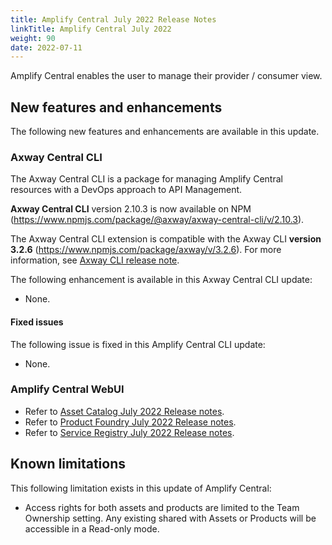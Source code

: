 ```yaml
---
title: Amplify Central July 2022 Release Notes
linkTitle: Amplify Central July 2022
weight: 90
date: 2022-07-11
---
```


Amplify Central enables the user to manage their provider / consumer view.

## New features and enhancements

The following new features and enhancements are available in this update.

### Axway Central CLI

The Axway Central CLI is a package for managing Amplify Central resources with a DevOps approach to API Management.

**Axway Central CLI** version 2.10.3 is now available on NPM (<https://www.npmjs.com/package/@axway/axway-central-cli/v/2.10.3>).

The Axway Central CLI extension is compatible with the Axway CLI **version 3.2.6** (<https://www.npmjs.com/package/axway/v/3.2.6>).
For more information, see [Axway CLI release note]([https://docs.axway.com/bundle/axwaycli-open-docs/page/docs/release_notes/3_2_6_20220630_relnote/index.html]).

The following enhancement is available in this Axway Central CLI update:

* None.

#### Fixed issues

The following issue is fixed in this Amplify Central CLI update:

* None.

### Amplify Central WebUI

* Refer to [Asset Catalog July 2022 Release notes](/docs/amplify_relnotes/20220729_catalog_relnotes).
* Refer to [Product Foundry July 2022 Release notes](/docs/amplify_relnotes/20220729_foundry_relnotes).
* Refer to [Service Registry July 2022 Release notes](/docs/amplify_relnotes/20220729_serviceregistry_relnotes).

## Known limitations

This following limitation exists in this update of Amplify Central:

* Access rights for both assets and products are limited to the Team Ownership setting.  Any existing shared with Assets or Products will be accessible in a Read-only mode.
